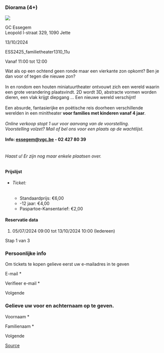 ### Diorama (4+)

![](https://s3-eu-west-1.amazonaws.com/os-kwdo/prod/vgc/images/activity/6687dd4a23e9a_Diorama_2_©_Mathias_Theisen.jpg)

GC Essegem  
Leopold I-straat 329, 1090 Jette

13/10/2024

ESS2425_familietheater1310_11u

Vanaf 11:00 tot 12:00

Wat als op een ochtend geen ronde maar een vierkante zon opkomt? Ben je dan voor of tegen die nieuwe zon?  
<br/>In en rondom een houten miniatuurtheater ontvouwt zich een wereld waarin een grote verandering plaatsvindt. 2D wordt 3D, abstracte vormen worden dieren, een vlak krijgt diepgang … Een nieuwe wereld verschijnt!  
<br/>Een absurde, fantasierijke en poëtische reis doorheen verschillende werelden in een minitheater **voor families met kinderen vanaf 4 jaar**.  
<br/>*Online verkoop stopt 1 uur voor aanvang van de voorstelling.  
*Voorstelling volzet? Mail of bel ons voor een plaats op de wachtlijst.**  
<br/>****Info: [essegem@vgc.be](mailto:essegem@vgc.be) - 02 427 80 39****  
<br/>

###### *Haast u! Er zijn nog maar enkele plaatsen over.*

#### Prijslijst

* ###### Ticket:
    
    * Standaardprijs: €6,00
    * \-12 jaar: €4,00
    * Paspartoe-Kansentarief: €2,00

  

#### Reservatie data

1.  05/07/2024 09:00 tot 13/10/2024 10:00 (Iedereen)

Stap 1 van 3

 

### Persoonlijke info

Om tickets te kopen gelieve eerst uw e-mailadres in te geven

  

E-mail \* 

Verifieer e-mail \* 

Volgende

### Gelieve uw voor en achternaam op te geven.

Voornaam \* 

Familienaam \* 

Volgende

[Source](https://tickets.vgc.be/ticketingActivity/subscribe/ESS2425_familietheater1310_11u)